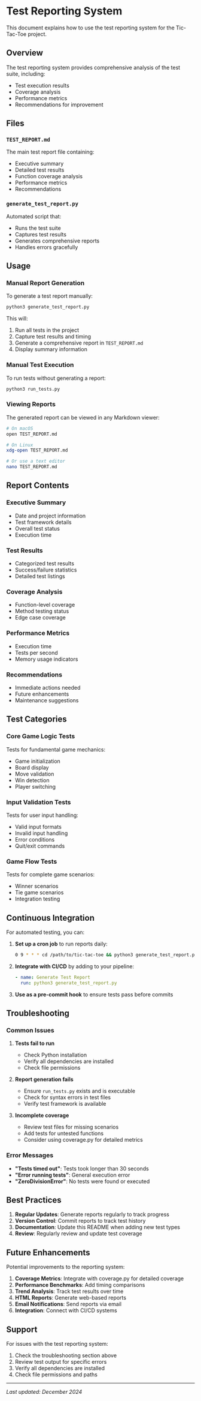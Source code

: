 # Test Reporting System

This document explains how to use the test reporting system for the Tic-Tac-Toe project.

## Overview

The test reporting system provides comprehensive analysis of the test suite, including:
- Test execution results
- Coverage analysis
- Performance metrics
- Recommendations for improvement

## Files

### `TEST_REPORT.md`
The main test report file containing:
- Executive summary
- Detailed test results
- Function coverage analysis
- Performance metrics
- Recommendations

### `generate_test_report.py`
Automated script that:
- Runs the test suite
- Captures test results
- Generates comprehensive reports
- Handles errors gracefully

## Usage

### Manual Report Generation

To generate a test report manually:

```bash
python3 generate_test_report.py
```

This will:
1. Run all tests in the project
2. Capture test results and timing
3. Generate a comprehensive report in `TEST_REPORT.md`
4. Display summary information

### Manual Test Execution

To run tests without generating a report:

```bash
python3 run_tests.py
```

### Viewing Reports

The generated report can be viewed in any Markdown viewer:

```bash
# On macOS
open TEST_REPORT.md

# On Linux
xdg-open TEST_REPORT.md

# Or use a text editor
nano TEST_REPORT.md
```

## Report Contents

### Executive Summary
- Date and project information
- Test framework details
- Overall test status
- Execution time

### Test Results
- Categorized test results
- Success/failure statistics
- Detailed test listings

### Coverage Analysis
- Function-level coverage
- Method testing status
- Edge case coverage

### Performance Metrics
- Execution time
- Tests per second
- Memory usage indicators

### Recommendations
- Immediate actions needed
- Future enhancements
- Maintenance suggestions

## Test Categories

### Core Game Logic Tests
Tests for fundamental game mechanics:
- Game initialization
- Board display
- Move validation
- Win detection
- Player switching

### Input Validation Tests
Tests for user input handling:
- Valid input formats
- Invalid input handling
- Error conditions
- Quit/exit commands

### Game Flow Tests
Tests for complete game scenarios:
- Winner scenarios
- Tie game scenarios
- Integration testing

## Continuous Integration

For automated testing, you can:

1. **Set up a cron job** to run reports daily:
   ```bash
   0 9 * * * cd /path/to/tic-tac-toe && python3 generate_test_report.py
   ```

2. **Integrate with CI/CD** by adding to your pipeline:
   ```yaml
   - name: Generate Test Report
     run: python3 generate_test_report.py
   ```

3. **Use as a pre-commit hook** to ensure tests pass before commits

## Troubleshooting

### Common Issues

1. **Tests fail to run**
   - Check Python installation
   - Verify all dependencies are installed
   - Check file permissions

2. **Report generation fails**
   - Ensure `run_tests.py` exists and is executable
   - Check for syntax errors in test files
   - Verify test framework is available

3. **Incomplete coverage**
   - Review test files for missing scenarios
   - Add tests for untested functions
   - Consider using coverage.py for detailed metrics

### Error Messages

- **"Tests timed out"**: Tests took longer than 30 seconds
- **"Error running tests"**: General execution error
- **"ZeroDivisionError"**: No tests were found or executed

## Best Practices

1. **Regular Updates**: Generate reports regularly to track progress
2. **Version Control**: Commit reports to track test history
3. **Documentation**: Update this README when adding new test types
4. **Review**: Regularly review and update test coverage

## Future Enhancements

Potential improvements to the reporting system:

1. **Coverage Metrics**: Integrate with coverage.py for detailed coverage
2. **Performance Benchmarks**: Add timing comparisons
3. **Trend Analysis**: Track test results over time
4. **HTML Reports**: Generate web-based reports
5. **Email Notifications**: Send reports via email
6. **Integration**: Connect with CI/CD systems

## Support

For issues with the test reporting system:

1. Check the troubleshooting section above
2. Review test output for specific errors
3. Verify all dependencies are installed
4. Check file permissions and paths

---

*Last updated: December 2024* 